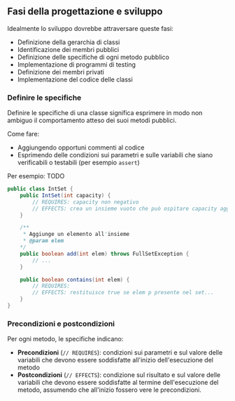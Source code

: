 ## Fasi della progettazione e sviluppo

Idealmente lo sviluppo dovrebbe attraversare queste fasi:
- Definizione della gerarchia di classi
- Identificazione dei membri pubblici
- Definizione delle specifiche di ogni metodo pubblico
- Implementazione di programmi di testing
- Definizione dei membri privati
- Implementazione del codice delle classi

### Definire le specifiche

Definire le specifiche di una classe significa esprimere in modo non ambiguo il comportamento atteso dei suoi metodi pubblici.

Come fare:
- Aggiungendo opportuni commenti al codice
- Esprimendo delle condizioni sui parametri e sulle variabili che siano verificabili o testabili (per esempio `assert`)

Per esempio: TODO
```java
public class IntSet {
    public IntSet(int capacity) {
        // REQUIRES: capacity non negativo
        // EFFECTS: crea un insieme vuoto che può ospitare capacity aggiuntivi
    }

    /**
     * Aggiunge un elemento all'insieme
     * @param elem
    */
    public boolean add(int elem) throws FullSetException {
        // ...
    }

    public boolean contains(int elem) {
        // REQUIRES:
        // EFFECTS: restituisce true se elem p presente nel set...
    }
}
```

### Precondizioni e postcondizioni

Per ogni metodo, le specifiche indicano:
- **Precondizioni** (`// REQUIRES`): condizioni sui parametri e sul valore delle variabili che devono essere soddisfatte all'inizio dell'esecuzione del metodo
- **Postcondizioni** (`// EFFECTS`): condizione sul risultato e sul valore delle variabili che devono essere soddisfatte al termine dell'esecuzione del metodo, assumendo che all'inizio fossero vere le precondizioni.